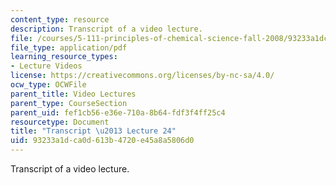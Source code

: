 ```yaml
---
content_type: resource
description: Transcript of a video lecture.
file: /courses/5-111-principles-of-chemical-science-fall-2008/93233a1dca0d613b4720e45a8a5806d0_5-111F08-L24.pdf
file_type: application/pdf
learning_resource_types:
- Lecture Videos
license: https://creativecommons.org/licenses/by-nc-sa/4.0/
ocw_type: OCWFile
parent_title: Video Lectures
parent_type: CourseSection
parent_uid: fef1cb56-e36e-710a-8b64-fdf3f4ff25c4
resourcetype: Document
title: "Transcript \u2013 Lecture 24"
uid: 93233a1d-ca0d-613b-4720-e45a8a5806d0
---
```

Transcript of a video lecture.